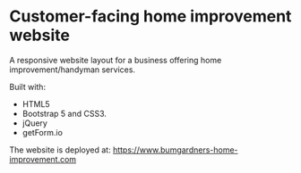 # Customer-facing home improvement website

A responsive website layout for a business offering home improvement/handyman services. 

Built with: 
* HTML5
* Bootstrap 5 and CSS3.
* jQuery
* getForm.io

The website is deployed at: https://www.bumgardners-home-improvement.com

